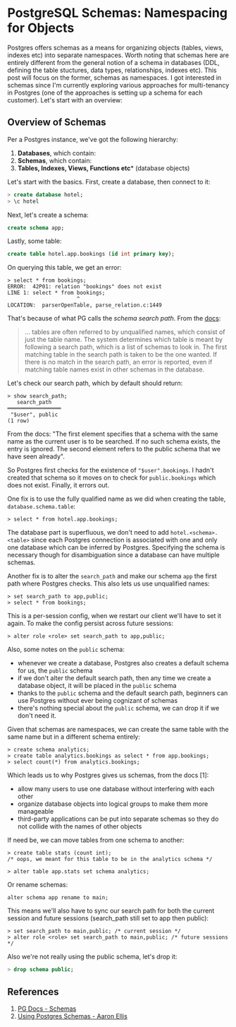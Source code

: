 # PostgreSQL Schemas: Namespacing for Objects

Postgres offers schemas as a means for organizing objects (tables, views,
indexes etc) into separate namespaces. Worth noting that schemas here are
entirely different from the general notion of a schema in databases (DDL,
defining the table stuctures, data types, relationships, indexes etc). This post
will focus on the former, schemas as namespaces. I got interested in schemas
since I'm currently exploring various approaches for multi-tenancy in Postgres
(one of the approaches is setting up a schema for each customer). Let's start
with an overview:

## Overview of Schemas

Per a Postgres instance, we've got the following hierarchy:

1. **Databases**, which contain:
2. **Schemas**, which contain:
3. **Tables, Indexes, Views, Functions etc*** (database objects)

Let's start with the basics. First, create a database, then connect to it:

```sql
> create database hotel;
> \c hotel
```

Next, let's create a schema:

```sql
create schema app;
```

Lastly, some table:

```sql
create table hotel.app.bookings (id int primary key);
```

On querying this table, we get an error:

```
> select * from bookings;
ERROR:  42P01: relation "bookings" does not exist
LINE 1: select * from bookings;
                      ^
LOCATION:  parserOpenTable, parse_relation.c:1449
```

That's because of what PG calls the _schema search path_. From the
[docs](https://www.postgresql.org/docs/current/ddl-schemas.html#DDL-SCHEMAS-PATH):

> ... tables are often referred to by unqualified names, which consist of just
> the table name. The system determines which table is meant by following a
> search path, which is a list of schemas to look in. The first matching table
> in the search path is taken to be the one wanted. If there is no match in the
> search path, an error is reported, even if matching table names exist in other
> schemas in the database.

Let's check our search path, which by default should return:

```
> show search_path;
   search_path
═════════════════
 "$user", public
(1 row)
```

From the docs: "The first element specifies that a schema with the same name as
the current user is to be searched. If no such schema exists, the entry is
ignored. The second element refers to the public schema that we have seen
already".

So Postgres first checks for the existence of `"$user".bookings`. I hadn't
created that schema so it moves on to check for `public.bookings` which does not
exist. Finally, it errors out.

One fix is to use the fully qualified name as we did when creating the table,
`database.schema.table`:

```
> select * from hotel.app.bookings;
```

The database part is superfluous, we don't need to add `hotel.<schema>.<table>`
since each Postgres connection is associated with one and only one database
which can be inferred by Postgres. Specifying the schema is necessary though for
disambiguation since a database can have multiple schemas.

Another fix is to alter the `search_path` and make our schema `app` the first
path where Postgres checks. This also lets us use unqualified names:

```
> set search_path to app,public;
> select * from bookings;
```

This is a per-session config, when we restart our client we'll have to set it
again. To make the config persist across future sessions:

```
> alter role <role> set search_path to app,public;
```

Also, some notes on the `public` schema:

- whenever we create a database, Postgres also creates a default schema for us,
  the `public` schema
- if we don't alter the default search path, then any time we create a database
  object, it will be placed in the `public` schema
- thanks to the `public` schema and the default search path, beginners can use
  Postgres without ever being cognizant of schemas
- there's nothing special about the `public` schema, we can drop it if we don't
  need it.

Given that schemas are namespaces, we can create the same table with the same
name but in a different schema entirely:

```
> create schema analytics;
> create table analytics.bookings as select * from app.bookings;
> select count(*) from analytics.bookings;
```

Which leads us to why Postgres gives us schemas, from the docs [1]:

- allow many users to use one database without interfering with each other
- organize database objects into logical groups to make them more manageable
- third-party applications can be put into separate schemas so they do not
  collide with the names of other objects

If need be, we can move tables from one schema to another:

```
> create table stats (count int);
/* oops, we meant for this table to be in the analytics schema */

> alter table app.stats set schema analytics;
```

Or rename schemas:

```
alter schema app rename to main;
```

This means we'll also have to sync our search path for both the current session
and future sessions (search_path still set to app then public):

```
> set search_path to main,public; /* current session */
> alter role <role> set search_path to main,public; /* future sessions */
```

Also we're not really using the public schema, let's drop it:

```sql
> drop schema public;
```

## References

1. [PG Docs - Schemas](https://www.postgresql.org/docs/current/ddl-schemas.html#DDL-SCHEMAS-PATTERNS)
2. [Using Postgres Schemas - Aaron Ellis](https://aaronoellis.com/articles/using-postgres-schemas)
